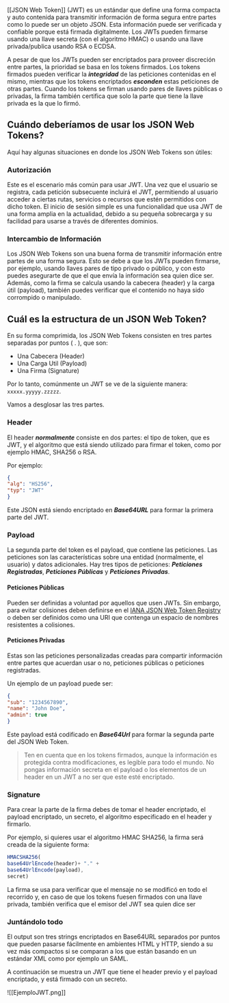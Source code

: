 [[JSON Web Token]] (JWT) es un estándar que define una forma compacta y auto contenida para transmitir información de forma segura entre partes como lo puede ser un objeto JSON. Esta información puede ser verificada y confiable porque está firmada digitalmente. Los JWTs pueden firmarse usando una llave secreta (con el algoritmo HMAC) o usando una llave privada/publica usando RSA o ECDSA.

A pesar de que los JWTs pueden ser encriptados para proveer discreción entre partes, la prioridad se basa en los tokens firmados. Los tokens firmados pueden verificar la ***integridad*** de las peticiones contenidas en el mismo, mientras que los tokens encriptados ***esconden*** estas peticiones de otras partes. Cuando los tokens se firman usando pares de llaves públicas o privadas, la firma también certifica que solo la parte que tiene la llave privada es la que lo firmó.

## Cuándo deberíamos de usar los JSON Web Tokens?

Aquí hay algunas situaciones en donde los JSON Web Tokens son útiles:
### Autorización
Este es el escenario más común para usar JWT. Una vez que el usuario se registra, cada petición subsecuente incluirá el JWT, permitiendo al usuario acceder a ciertas rutas, servicios o recursos que estén permitidos con dicho token. El inicio de sesión simple es una funcionalidad que usa JWT de una forma amplia en la actualidad, debido a su pequeña sobrecarga y su facilidad para usarse a través de diferentes dominios.
### Intercambio de Información
Los JSON Web Tokens son una buena forma de transmitir información entre partes de una forma segura. Esto se debe a que los JWTs pueden firmarse, por ejemplo, usando llaves pares de tipo privado o público, y con esto puedes asegurarte de que el que envía la información sea quien dice ser. Además, como la firma se calcula usando la cabecera (header) y la carga útil (payload), también puedes verificar que el contenido no haya sido corrompido o manipulado.

## Cuál es la estructura de un JSON Web Token?

En su forma comprimida, los JSON Web Tokens consisten en tres partes separadas por puntos ( . ), que son:

- Una Cabecera (Header)
- Una Carga Util (Payload)
- Una Firma (Signature)

Por lo tanto, comúnmente un JWT se ve de la siguiente manera: `xxxxx.yyyyy.zzzzz`.

Vamos a desglosar las tres partes.

### Header
El header ***normalmente*** consiste en dos partes: el tipo de token, que es JWT, y el algoritmo que está siendo utilizado para firmar el token, como por ejemplo HMAC, SHA256 o RSA.

Por ejemplo:

```json
{
"alg": "HS256",
"typ": "JWT"
}
```

Este JSON está siendo encriptado en ***Base64URL*** para formar la primera parte del JWT.

### Payload
La segunda parte del token es el payload, que contiene las peticiones. Las peticiones son las características sobre una entidad (normalmente, el usuario) y datos adicionales. Hay tres tipos de peticiones: ***Peticiones Registradas***, ***Peticiones Públicas*** y ***Peticiones Privadas***.

#### Peticiones Públicas
Pueden ser definidas a voluntad por aquellos que usen JWTs. Sin embargo, para evitar colisiones deben definirse en el [IANA JSON Web Token Registry](https://www.iana.org/assignments/jwt/jwt.xhtml) o deben ser definidos como una URI que contenga un espacio de nombres resistentes a colisiones.
#### Peticiones Privadas
Estas son las peticiones personalizadas creadas para compartir información entre partes que acuerdan usar o no, peticiones públicas o peticiones registradas.


Un ejemplo de un payload puede ser:

```JSON
{
"sub": "1234567890",
"name": "John Doe",
"admin": true
}
```

Este payload está codificado en ***Base64Url*** para formar la segunda parte del JSON Web Token.

>Ten en cuenta que en los tokens firmados, aunque la información es protegida contra modificaciones, es legible para todo el mundo. No pongas información secreta en el payload o los elementos de un header en un JWT a no ser que este esté encriptado.

### Signature

Para crear la parte de la firma debes de tomar el header encriptado, el payload encriptado, un secreto, el algoritmo especificado en el header y firmarlo.

Por ejemplo, si quieres usar el algoritmo HMAC SHA256, la firma será creada de la siguiente forma:

```javascript
HMACSHA256(
base64UrlEncode(header)+ "." +
base64UrlEncode(payload),
secret)
```

La firma se usa para verificar que el mensaje no se modificó en todo el recorrido y, en caso de que los tokens fuesen firmados con una llave privada, también verifica que el emisor del JWT sea quien dice ser

### Juntándolo todo

El output son tres strings encriptados en Base64URL separados por puntos que pueden pasarse fácilmente en ambientes HTML y HTTP, siendo a su vez más compactos si se comparan a los que están basando en un estándar XML como por ejemplo un SAML.

A continuación se muestra un JWT que tiene el header previo y el payload encriptado, y está firmado con un secreto.


![[EjemploJWT.png]]